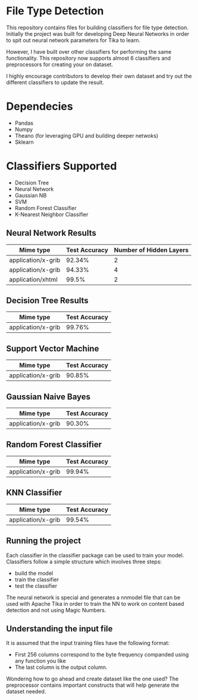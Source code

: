 # File Type Detection

This repository contains files for building classifiers for file type detection. Initially the project was built for developing Deep Neural Networks in order to spit out neural network parameters for Tika to learn.

However, I  have built over other classifiers for performing the same functionality. This repository now supports almost 6 classifiers and preprocessors for creating your on dataset.

I highly encourage contributors to develop their own dataset and try out the different classifiers to update the result.

# Dependecies

- Pandas
- Numpy
- Theano (for leveraging GPU and building deeper netwoks)
- Sklearn

# Classifiers Supported

- Decision Tree
- Neural Network
- Gaussian NB
- SVM
- Random Forest Classifier
- K-Nearest Neighbor Classifier

## Neural Network Results

| Mime type     		  | Test Accuracy     | Number of Hidden Layers      
| ------------------------|:------------------|:-----------------------
| application/x-grib      | 92.34%			  |  2
| application/x-grib   	  | 94.33%			  |  4
| application/xhtml  	  | 99.5%			  |  2

## Decision Tree Results

| Mime type               | Test Accuracy     
|-------------------------|:------------------
| application/x-grib      | 99.76%

## Support Vector Machine

| Mime type               | Test Accuracy     
|-------------------------|:------------------
| application/x-grib      | 90.85%

## Gaussian Naive Bayes

| Mime type               | Test Accuracy     
|-------------------------|:------------------
| application/x-grib      | 90.30%

## Random Forest Classifier

| Mime type               | Test Accuracy     
|-------------------------|:------------------
| application/x-grib      | 99.94%

## KNN Classifier

| Mime type               | Test Accuracy     
|-------------------------|:------------------
| application/x-grib      | 99.54%



## Running the project

Each classifier in the classifier package can be used to train your model. Classifiers follow a simple structure which involves three steps:
- build the model
- train the classifier
- test the classifier

The neural network is special and generates a nnmodel file that can be used with Apache Tika in order to train the NN to work on content based detection and not using Magic Numbers.

## Understanding the input file

It is assumed that the input training files have the following format:
- First 256 columns correspond to the byte frequency companded using any function you like
- The last column is the output column.

Wonderng how to go ahead and create dataset like the one used? The preprocessor contains important constructs that will help generate the dataset needed.

